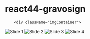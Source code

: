 # react44-gravosign

        <div className="imgContainer">

 <img src="assets/trofeeAccesibile.jpg" alt="Slide 1" />
            <img src="assets/trofeePremium.jpg" alt="Slide 2" />
                      <img src="assets/trofeeAccesibile.jpg" alt="Slide 3" />
                                  <img src="assets/trofeePremium.jpg" alt="Slide 4" />
</div>
